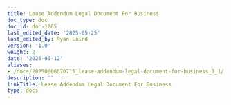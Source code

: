 ```yaml
---
title: Lease Addendum Legal Document For Business
doc_type: doc
doc_id: doc-1265
last_edited_date: '2025-05-25'
last_edited_by: Ryan Laird
version: '1.0'
weight: 2
date: '2025-06-12'
aliases:
- /docs/20250606070715_lease-addendum-legal-document-for-business_1_1/
description: ''
linkTitle: Lease Addendum Legal Document For Business
type: docs
---
```


